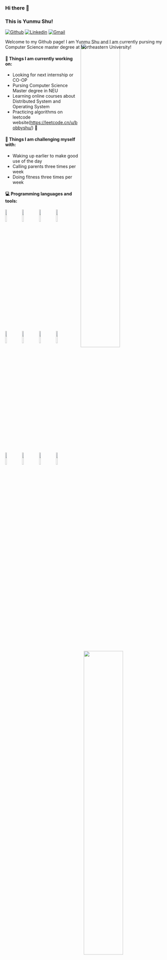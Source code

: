 ### Hi there 👋 
### This is Yunmu Shu!

[![Github](https://img.shields.io/badge/-Github-000?style=flat&logo=Github&logoColor=white)](https://github.com/Bobbyshu)
[![Linkedin](https://img.shields.io/badge/-LinkedIn-blue?style=flat&logo=Linkedin&logoColor=white)](https://www.linkedin.com/in/bobbyshu/)
[![Gmail](https://img.shields.io/badge/-Gmail-c14438?style=flat&logo=Gmail&logoColor=white)](mailto:bobbyshu0824@gmail.com)

Welcome to my Github page! I am Yunmu Shu and I am currently pursing my Computer Science master degree at Northeastern University!  
<img width="50%" align="right" style="margin-top: -20px; margin-right: 10px;" src="https://github-readme-stats.vercel.app/api/top-langs?username=Bobbyshu&&layout=compact&hide_border=true&langs_count=10" />

#### 🌱 Things I am currently working on: 
- Looking for next internship or CO-OP
- Pursing Computer Science Master degree in NEU
- Learning online courses about Distributed System and Operating System
- Practicing algorithms on leetcode website(https://leetcode.cn/u/bobbyshu/) 🚀

#### :muscle: Things I am challenging myself with:
- Waking up earlier to make good use of the day
- Calling parents three times per week
- Doing fitness three times per week
#### :computer: Programming languages and tools: 
<p>
	<img width="50%" align="right" src="https://github-readme-stats.vercel.app/api?username=Bobbyshu&show_icons=true&hide_border=true" />

<code><img width="10%" src="https://www.vectorlogo.zone/logos/java/java-ar21.svg"></code>
<code><img width="10%" src="https://www.vectorlogo.zone/logos/javascript/javascript-ar21.svg"></code>
<code><img width="10%" src="https://www.vectorlogo.zone/logos/typescriptlang/typescriptlang-ar21.svg"></code>
<code><img width="10%" src="https://www.vectorlogo.zone/logos/python/python-ar21.svg"></code>
<br />
<code><img width="10%" src="https://www.vectorlogo.zone/logos/springio/springio-ar21.svg"></code>
<code><img width="10%" src="https://www.vectorlogo.zone/logos/mysql/mysql-ar21.svg"></code>
<code><img width="10%" src="https://www.vectorlogo.zone/logos/reactjs/reactjs-ar21.svg"></code>
<code><img width="10%" src="https://www.vectorlogo.zone/logos/getpostman/getpostman-ar21.svg"></code>
<br />
<code><img width="10%" src="https://www.vectorlogo.zone/logos/git-scm/git-scm-ar21.svg"></code>
<code><img width="10%" src="https://www.vectorlogo.zone/logos/docker/docker-ar21.svg"></code>
<code><img width="10%" src="https://www.vectorlogo.zone/logos/amazon_aws/amazon_aws-ar21.svg"></code>
<code><img width="10%" src="https://www.vectorlogo.zone/logos/jenkins/jenkins-ar21.svg"></code>
</p>
